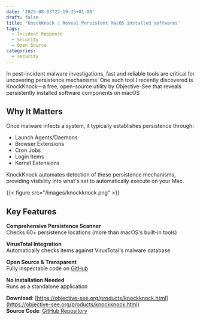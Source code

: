 ```yaml
---
date: '2025-08-03T22:19:35+01:00'
draft: false
title: 'KnockKnock : Reveal Persistent MacOS installed softwares'
tags:
  - Incident Response
  - Security
  - Open Source
categories:
  - security
---
```



In post-incident malware investigations, fast and reliable tools are critical for uncovering persistence mechanisms. One such tool I recently discovered is KnockKnock—a free, open-source utility by Objective-See that reveals persistently installed software components on macOS


## Why It Matters

Once malware infects a system, it typically establishes persistence through:

- Launch Agents/Daemons
- Browser Extensions
- Cron Jobs
- Login Items
- Kernel Extensions

KnockKnock automates detection of these persistence mechanisms, providing visibility into what's set to automatically execute on your Mac.


{{< figure src="/images/knockknock.png"  >}}

## Key Features

 **Comprehensive Persistence Scanner**  
 Checks 60+ persistence locations (more than macOS's built-in tools)

 **VirusTotal Integration**  
 Automatically checks items against VirusTotal's malware database

 **Open Source & Transparent**  
 Fully inspectable code on [GitHub](https://github.com/objective-see/KnockKnock)

 **No Installation Needed**  
   Runs as a standalone application


**Download**: [https://objective-see.org/products/knockknock.html](https://objective-see.org/products/knockknock.html)  
**Source Code**: [GitHub Repository](https://github.com/objective-see/KnockKnock)

